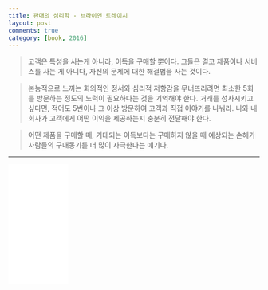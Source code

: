 ```yaml
---
title: 판매의 심리학 - 브라이언 트레이시
layout: post
comments: true
category: [book, 2016]
--- 
```


> 고객은 특성을 사는게 아니라, 이득을 구매할 뿐이다.
> 그들은 결코 제품이나 서비스를 사는 게 아니다, 자신의 문제에 대한 해결법을 사는 것이다.

>  본능적으로 느끼는 회의적인 정서와 심리적 저항감을 무너뜨리려면 최소한 5회를 방문하는 정도의 노력이 필요하다는 것을 기억해야 한다. 거래를 성사시키고 싶다면, 적어도 5번이나 그 이상 방문하여 고객과 직접 이야기를 나눠라. 나와 내 회사가 고객에게 어떤 이익을 제공하는지 충분히 전달해야 한다.

> 어떤 제품을 구매할 때, 기대되는 이득보다는 구매하지 않을 때 예상되는 손해가 사람들의 구매동기를 더 많이 자극한다는 얘기다.



---

<iframe style="width:120px;height:240px;" marginwidth="0" marginheight="0" scrolling="no" frameborder="0" src="//ws-na.amazon-adsystem.com/widgets/q?ServiceVersion=20070822&OneJS=1&Operation=GetAdHtml&MarketPlace=US&source=ac&ref=qf_sp_asin_til&ad_type=product_link&tracking_id=bebetem-20&marketplace=amazon&region=US&placement=0785288066&asins=0785288066&linkId=cbdb9a32f47663ea36c882286b7bcc48&show_border=false&link_opens_in_new_window=true&price_color=333333&title_color=0066c0&bg_color=ffffff">
    </iframe>
